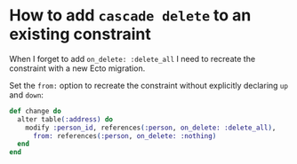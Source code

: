 # How to add `cascade delete` to an existing constraint

When I forget to add `on_delete: :delete_all` I need to recreate the constraint with a new Ecto migration.

Set the `from:` option to recreate the constraint without explicitly declaring `up` and `down`:

```elixir
def change do
  alter table(:address) do
    modify :person_id, references(:person, on_delete: :delete_all),
      from: references(:person, on_delete: :nothing)
  end
end
```


